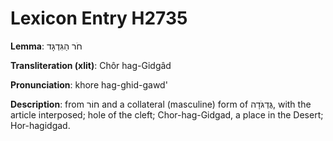 # Lexicon Entry H2735

**Lemma**: חֹר הַגִּדְגָּד

**Transliteration (xlit)**: Chôr hag-Gidgâd

**Pronunciation**: khore hag-ghid-gawd'

**Description**:
from חוֹר and a collateral (masculine) form of גֻּדְגֹּדָה, with the article interposed; hole of the cleft; Chor-hag-Gidgad, a place in the Desert; Hor-hagidgad.
